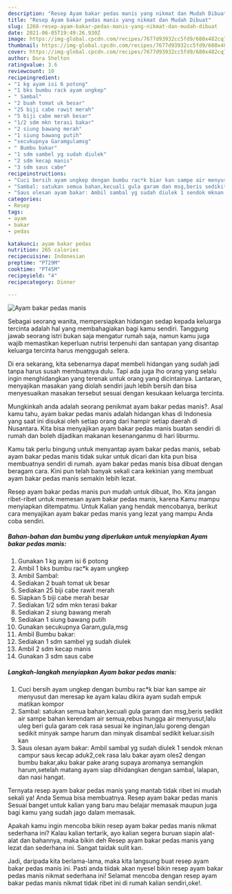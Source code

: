```yaml
---
description: "Resep Ayam bakar pedas manis yang nikmat dan Mudah Dibuat"
title: "Resep Ayam bakar pedas manis yang nikmat dan Mudah Dibuat"
slug: 1268-resep-ayam-bakar-pedas-manis-yang-nikmat-dan-mudah-dibuat
date: 2021-06-05T19:49:26.930Z
image: https://img-global.cpcdn.com/recipes/7677d93932cc5fd9/680x482cq70/ayam-bakar-pedas-manis-foto-resep-utama.jpg
thumbnail: https://img-global.cpcdn.com/recipes/7677d93932cc5fd9/680x482cq70/ayam-bakar-pedas-manis-foto-resep-utama.jpg
cover: https://img-global.cpcdn.com/recipes/7677d93932cc5fd9/680x482cq70/ayam-bakar-pedas-manis-foto-resep-utama.jpg
author: Dora Shelton
ratingvalue: 3.6
reviewcount: 10
recipeingredient:
- "1 kg ayam isi 6 potong"
- "1 bks bumbu rack ayam ungkep"
- " Sambal"
- "2 buah tomat uk besar"
- "25 biji cabe rawit merah"
- "5 biji cabe merah besar"
- "1/2 sdm mkn terasi bakar"
- "2 siung bawang merah"
- "1 siung bawang putih"
- "secukupnya Garamgulamsg"
- " Bumbu bakar"
- "1 sdm sambel yg sudah diulek"
- "2 sdm kecap manis"
- "3 sdm saus cabe"
recipeinstructions:
- "Cuci bersih ayam ungkep dengan bumbu rac*k biar kan sampe air menyusut dan meresap ke ayam kalau dikira ayam sudah empuk matikan kompor"
- "Sambal: satukan semua bahan,kecuali gula garam dan msg,beris sedikit air sampe bahan kerendam air semua,rebus hungga air menyusut,lalu uleg beri gula garam cek rasa sesuai ke inginan,lalu goreng dengan sedikit minyak sampe harum dan minyak disambal sedikit keluar.sisih kan"
- "Saus olesan ayam bakar: Ambil sambal yg sudah diulek 1 sendok mknan campur saus kecap aduk2,cek rasa lalu bakar ayam oles2 dengan bumbu bakar,aku bakar pake arang supaya aromanya semangkin harum,setelah matang ayam siap dihidangkan dengan sambal, lalapan, dan nasi hangat."
categories:
- Resep
tags:
- ayam
- bakar
- pedas

katakunci: ayam bakar pedas 
nutrition: 265 calories
recipecuisine: Indonesian
preptime: "PT29M"
cooktime: "PT45M"
recipeyield: "4"
recipecategory: Dinner

---
```



![Ayam bakar pedas manis](https://img-global.cpcdn.com/recipes/7677d93932cc5fd9/680x482cq70/ayam-bakar-pedas-manis-foto-resep-utama.jpg)

Sebagai seorang wanita, mempersiapkan hidangan sedap kepada keluarga tercinta adalah hal yang membahagiakan bagi kamu sendiri. Tanggung jawab seorang istri bukan saja mengatur rumah saja, namun kamu juga wajib memastikan keperluan nutrisi terpenuhi dan santapan yang disantap keluarga tercinta harus menggugah selera.

Di era  sekarang, kita sebenarnya dapat membeli hidangan yang sudah jadi tanpa harus susah membuatnya dulu. Tapi ada juga lho orang yang selalu ingin menghidangkan yang terenak untuk orang yang dicintainya. Lantaran, menyajikan masakan yang diolah sendiri jauh lebih bersih dan bisa menyesuaikan masakan tersebut sesuai dengan kesukaan keluarga tercinta. 



Mungkinkah anda adalah seorang penikmat ayam bakar pedas manis?. Asal kamu tahu, ayam bakar pedas manis adalah hidangan khas di Indonesia yang saat ini disukai oleh setiap orang dari hampir setiap daerah di Nusantara. Kita bisa menyajikan ayam bakar pedas manis buatan sendiri di rumah dan boleh dijadikan makanan kesenanganmu di hari liburmu.

Kamu tak perlu bingung untuk menyantap ayam bakar pedas manis, sebab ayam bakar pedas manis tidak sukar untuk dicari dan kita pun bisa membuatnya sendiri di rumah. ayam bakar pedas manis bisa dibuat dengan beragam cara. Kini pun telah banyak sekali cara kekinian yang membuat ayam bakar pedas manis semakin lebih lezat.

Resep ayam bakar pedas manis pun mudah untuk dibuat, lho. Kita jangan ribet-ribet untuk memesan ayam bakar pedas manis, karena Kamu mampu menyiapkan ditempatmu. Untuk Kalian yang hendak mencobanya, berikut cara menyajikan ayam bakar pedas manis yang lezat yang mampu Anda coba sendiri.

<!--inarticleads1-->

##### Bahan-bahan dan bumbu yang diperlukan untuk menyiapkan Ayam bakar pedas manis:

1. Gunakan 1 kg ayam isi 6 potong
1. Ambil 1 bks bumbu rac*k ayam ungkep
1. Ambil  Sambal:
1. Sediakan 2 buah tomat uk besar
1. Sediakan 25 biji cabe rawit merah
1. Siapkan 5 biji cabe merah besar
1. Sediakan 1/2 sdm mkn terasi bakar
1. Sediakan 2 siung bawang merah
1. Sediakan 1 siung bawang putih
1. Gunakan secukupnya Garam,gula,msg
1. Ambil  Bumbu bakar:
1. Sediakan 1 sdm sambel yg sudah diulek
1. Ambil 2 sdm kecap manis
1. Gunakan 3 sdm saus cabe




<!--inarticleads2-->

##### Langkah-langkah menyiapkan Ayam bakar pedas manis:

1. Cuci bersih ayam ungkep dengan bumbu rac*k biar kan sampe air menyusut dan meresap ke ayam kalau dikira ayam sudah empuk matikan kompor
1. Sambal: satukan semua bahan,kecuali gula garam dan msg,beris sedikit air sampe bahan kerendam air semua,rebus hungga air menyusut,lalu uleg beri gula garam cek rasa sesuai ke inginan,lalu goreng dengan sedikit minyak sampe harum dan minyak disambal sedikit keluar.sisih kan
1. Saus olesan ayam bakar: Ambil sambal yg sudah diulek 1 sendok mknan campur saus kecap aduk2,cek rasa lalu bakar ayam oles2 dengan bumbu bakar,aku bakar pake arang supaya aromanya semangkin harum,setelah matang ayam siap dihidangkan dengan sambal, lalapan, dan nasi hangat.




Ternyata resep ayam bakar pedas manis yang mantab tidak ribet ini mudah sekali ya! Anda Semua bisa membuatnya. Resep ayam bakar pedas manis Sesuai banget untuk kalian yang baru mau belajar memasak maupun juga bagi kamu yang sudah jago dalam memasak.

Apakah kamu ingin mencoba bikin resep ayam bakar pedas manis nikmat sederhana ini? Kalau kalian tertarik, ayo kalian segera buruan siapin alat-alat dan bahannya, maka bikin deh Resep ayam bakar pedas manis yang lezat dan sederhana ini. Sangat taidak sulit kan. 

Jadi, daripada kita berlama-lama, maka kita langsung buat resep ayam bakar pedas manis ini. Pasti anda tiidak akan nyesel bikin resep ayam bakar pedas manis nikmat sederhana ini! Selamat mencoba dengan resep ayam bakar pedas manis nikmat tidak ribet ini di rumah kalian sendiri,oke!.

